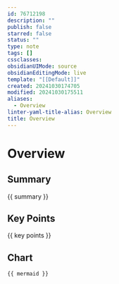 ```yaml
---
id: 76712198
description: ""
publish: false
starred: false
status: ""
type: note
tags: []
cssclasses: 
obsidianUIMode: source
obsidianEditingMode: live
template: "[[Default]]"
created: 20241030174705
modified: 20241030175511
aliases:
  - Overview
linter-yaml-title-alias: Overview
title: Overview
---
```

# Overview
## Summary
{{ summary }}

## Key Points
{{ key points }}

## Chart

```mermaid
{{ mermaid }}
```
